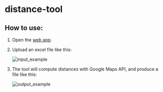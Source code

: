 # distance-tool

## How to use:

1. Open the [web app](https://linomp-distance-tool-main-v3tl4h.streamlit.app/).

2. Upload an excel file like this:

    ![input_example](https://user-images.githubusercontent.com/40581019/222806047-c5e4ee02-ea6f-494f-a897-3e82be76c144.png)

3. The tool will compute distances with Google Maps API, and produce a file like this:

    ![output_example](https://user-images.githubusercontent.com/40581019/222806135-735c125d-e921-43c6-b0a2-37073081bbf9.png)
